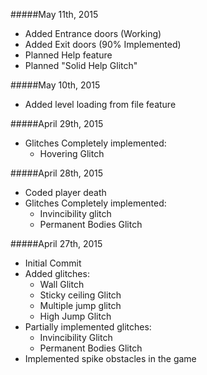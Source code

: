 #####May 11th, 2015
- Added Entrance doors (Working)
- Added Exit doors (90% Implemented)
- Planned Help feature
- Planned "Solid Help Glitch"

#####May 10th, 2015
- Added level loading from file feature

#####April 29th, 2015
- Glitches Completely implemented:
	- Hovering Glitch

#####April 28th, 2015
- Coded player death
- Glitches Completely implemented:
	- Invincibility glitch
	- Permanent Bodies Glitch

#####April 27th, 2015
- Initial Commit
- Added glitches:
	- Wall Glitch
	- Sticky ceiling Glitch
	- Multiple jump glitch
	- High Jump Glitch
- Partially implemented glitches:
	- Invincibility Glitch
	- Permanent Bodies Glitch
- Implemented spike obstacles in the game

